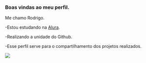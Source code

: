 ### Boas vindas ao meu perfil.

 Me chamo Rodrigo.

-Estou estudando na [Alura](https://www.alura.com.br).

-Realizando a unidade do Github.

-Esse perfil serve para o compartilhamento dos projetos realizados.

![](https://media1.tenor.com/m/v54pniNugp8AAAAC/sharing-share.gif)


